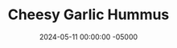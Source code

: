 ---
layout: post
title:  "Cheesy Garlic Hummus"
date:   2024-05-11 00:00:00 -05000
categories: 
- Recipes
- Savory Sauces
permalink: /recipes/roasted-garlic-hummus
image: /assets/Food/Savory Sauces/Garlic Hummus/garlic-hummus-cover.jpg
ing: garlichummus-ing
facts: garlichummus-facts
section1: 
start2: 
section2: 
start3: 
section3: 
start4: 
section4: 
start5: 
section5: 
Prep: 10
Rest: 
Cook: 45
Source1: 
Source2: 
whisk: https://s.samsungfood.com/jtyaP
tags: 
- hummus
- spread
- dip
- dressing
- roasted garlic
- clove
- head
- bulb
- chickpeas
- garbanzo beans
- almond butter
- tahini
- lemon
- garlic
- cumin
- nutritional yeast
Description: This one is for all you garlic lovers out there. The garlic is roasty, pungent, and sweet. It's "cheesey" from the nutritional yeast, but you can use grated parmesan instead if you like<br>&emsp;Check out some of my other flavors of hummus as well!  They're all either contain either low or no oil, making them lower in fat and calories than traditional.  I have plenty of differnent flavors coming from various spices, roasted vegetables, differnet nut and seed butters, and even different beans:<br>- <a href="/recipes/classic-tahini-hummus">Classic Tahini Hummus</a><br>- <a href="/recipes/creamy-pesto-hummus">Creamy Pesto Hummus</a><br>- <a href="/recipes/roasted-red-pepper-hummus">Roasted Red Pepper Hummus</a><br>- <a href="/recipes/sweet-potato-hummus">Golden Sweet Potato Hummus</a><br>- <a href="/recipes/roasted-eggplant-hummus">Mediterranean Roasted Eggplant Hummus</a><br>- <a href="/recipes/roasted-beet-hummus">Creamy Roasted Beet Hummus</a><br>- <a href="/recipes/ginger-hummus">Ginger Lime Black Bean Hummus</a><br>- <a href="/recipes/hummus">Lemony Taco Inspired Hummus</a>
Instructions: 
- Preheat your oven to 400F. Cut the top off the garlic, lightly spray with oil, and wrap in aluminum foil. Roast for 45 minutes, or until golden and soft<br><br>
- <center><img src="/assets/Food/Savory Sauces/Garlic Hummus/garlic-hummus-1.jpg" alt="" class="instruction-image"></center><br>

- Drain and rinse the chickpeas, and add to a food processor. Squeeze the cloves of garlic out of the head into the food processor. Blend the garlic and chickpeas with the lemon juice and almond butter (or tahini) until smooth<br><br>

- Season with nutritional yeast and your spices, and blend to combine. Adjust anything to taste, and store in the fridge
---